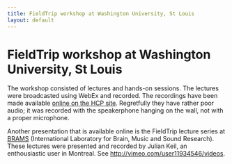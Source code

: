 ```yaml
---
title: FieldTrip workshop at Washington University, St Louis
layout: default
---
```


# FieldTrip workshop at Washington University, St Louis

The workshop consisted of lectures and hands-on sessions. The lectures were broadcasted using WebEx and recorded. The recordings have been made available [online on the HCP site](http://www.humanconnectome.org/documentation/tutorials/field-trip-training.html). Regretfully they have rather poor audio; it was recorded with the speakerphone hanging on the wall, not with a proper microphone.

Another presentation that is available online is the FieldTrip lecture series at [BRAMS](http://brams.org)  (International Laboratory for Brain, Music and Sound Research). These lectures were presented and recorded  by Julian Keil, an enthousiastic user in Montreal. See <http://vimeo.com/user11934546/videos>.
